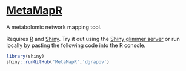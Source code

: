 [MetaMapR](http://spark.rstudio.com/dgrapov/MetaMapR/)
========

A metabolomic network mapping tool.

Requires [R](http://cran.us.r-project.org/) and [Shiny](https://github.com/rstudio/shiny-server). 
Try it out using the [Shiny glimmer server](http://spark.rstudio.com/dgrapov/MetaMapR/) or run locally by pasting the following code into the R console.
 ```r
library(shiny)
shiny::runGitHub('MetaMapR','dgrapov')


